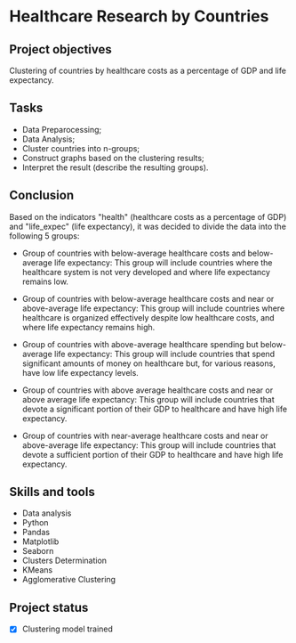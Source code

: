 # Healthcare Research by Countries

## Project objectives

Clustering of countries by healthcare costs as a percentage of GDP and life expectancy.

## Tasks
- Data Preparocessing;
- Data Analysis;
- Cluster countries into n-groups;
- Construct graphs based on the clustering results;
- Interpret the result (describe the resulting groups).

## Conclusion

Based on the indicators "health" (healthcare costs as a percentage of GDP) and "life_expec" (life expectancy), it was decided to divide the data into the following 5 groups:

- Group of countries with below-average healthcare costs and below-average life expectancy: This group will include countries where the healthcare system is not very developed and where life expectancy remains low.

- Group of countries with below-average healthcare costs and near or above-average life expectancy: This group will include countries where healthcare is organized effectively despite low healthcare costs, and where life expectancy remains high.

- Group of countries with above-average healthcare spending but below-average life expectancy: This group will include countries that spend significant amounts of money on healthcare but, for various reasons, have low life expectancy levels.

- Group of countries with above average healthcare costs and near or above average life expectancy: This group will include countries that devote a significant portion of their GDP to healthcare and have high life expectancy.

- Group of countries with near-average healthcare costs and near or above-average life expectancy: This group will include countries that devote a sufficient portion of their GDP to healthcare and have high life expectancy.


## Skills and tools 

* Data analysis
* Python
* Pandas
* Matplotlib
* Seaborn
* Clusters Determination
* KMeans
* Agglomerative Clustering
  
## Project status
- [x] Clustering model trained

